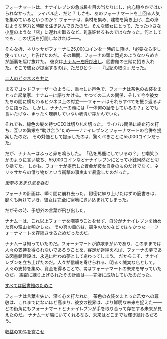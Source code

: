 <!-- title: 世紀の取引 -->
<!-- relationship: Alliance -->

フォーナマートは、ナナイレブンの急成長を目の当たりにし、内心穏やかではいられなかった。
ライバル店、だと？ しかも、あのフォーナマートを上回る人気を集めているというのか？
フォーナは、素材を集め、建物を築き上げ、血の滲むような努力と時間を注ぎ込んできたのだ。そんな彼女にとって、たった小さな小屋のような「店」に遅れを取るなど、到底許せるものではなかった。何としてでも、この状況を打開しなければ――。

そんな折、ネリッサがフォーナに25,000コインを一時的に預け、「必要なら少し使っていい」と告げたのだ。
その瞬間、フォーナの頭に閃光のようなひらめきが脳裏を駆け抜けた。
彼女は[ナナムーを呼び出し](https://www.youtube.com/live/8x-MVX8h9gU?feature=shared&t=920)、図書館の三階に招き入れた。そこで彼女が提案するのは、ただひとつ――『世紀の取引』だった。

[二人のビジネスを共に](#embed:https://www.youtube.com/live/8x-MVX8h9gU?feature=shared&t=1082)

まるでゴッドファーザーのように、重々しい声色で、フォーナは茶色の衣装をまとった起業家、ナナムーに語りかける。
かつての二人の関係、そして今や彼女たちの間に横たわるビジネス上の対立――フォーナはそれらすべてを振り返るように語った。
しかし、ナナムーの顔には「一体何の話をしているの？」とでも言いたげな、まったく理解していない表情が浮かんでいた。

それでも、緑色の髪を持つCEOは切り札を切った。
ライバル関係に終止符を打ち、互いの繁栄を“助け合う”ため――ナナイレブンとフォーナマートの合併を提案したのだ。
その対価として提示したのは、驚くべきことに55,000コインだった。

だが、ナナムーはふっと鼻を鳴らした。
「私を馬鹿にしているの？」と嘲笑うかのように言い放ち、55,000コインなどナナイレブンにとって小銭同然だと切り捨てた。
しかも、フォーナが提示した資金が彼女自身のものだけでなく、ネリッサからの借り物だという衝撃の事実まで暴露したのだった。

[_衝撃のあまり息を呑む_](#embed:https://www.youtube.com/live/oq_4QZacuso?feature=shared&t=1263)

フォーナの計画は、瞬く間に崩れ去った。
緻密に練り上げたはずの筋書きは、脆くも解けていき、彼女は完全に窮地に追い込まれてしまった。

だがその時、予想外の言葉が飛び出した。

ナナムーは、これ以上フォーナを嘲笑うことをせず、自分がナナイレブンを始めた真の理由を明かした。
その真の目的は、競争のためなどではなかった――フォーナマートを存続させるためだったのだ。

ナナムーは知っていたのだ。フォーナマートが詐欺まがいであり、このままでは人々の支持を得られないであろうことを。客足が途絶えれば、フォーナの夢である図書館建設は、永遠に叶わぬ夢として終わってしまう。
だからこそ、ナナイレブンを立ち上げたのだ。人々が信頼を寄せられる、明るく誠実な店として。人々の支持を集め、資金を得ることで、実はフォーナマートの未来を守っていたのだ。
綿密に練り上げられたその計画は――完璧に成功していたのだった。

[すべては図書館のために](#embed:https://www.youtube.com/live/8x-MVX8h9gU?feature=shared&t=1516)

フォーナは言葉を失い、深く心を打たれた。
茶色の衣装をまとった乙女への尊敬は、これまでにないほど高まり、彼女の視界は、より鮮明な未来を捉えた――どの街角にもフォーナマートとナナイレブンが手を取り合って存在する未来が見えたのだ。
ナナムーが隣にいてくれるなら、未来はどこまでも輝き続けるだろう。

[収益の10%を寄こせ](#embed:https://www.youtube.com/live/8x-MVX8h9gU?feature=shared&t=1970)